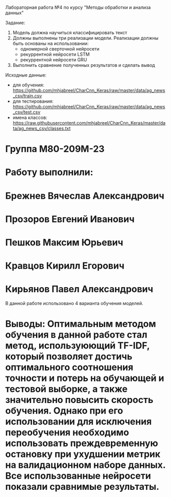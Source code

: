 
Лабораторная работа №4 по курсу "Методы обработки и анализа данных"

Задание:
1. Модель должна научиться классифицировать текст
2. Должны выполнены три реализации модели. Реализации должны быть основаны на использовании:
    - одномерной сверточной нейросети
    - рекуррентной нейросети LSTM
    - рекуррентной нейросети GRU
3. Выполнить сравнение полученных результатов и сделать вывод

Исходные данные:
- для обучения: https://github.com/mhjabreel/CharCnn_Keras/raw/master/data/ag_news_csv/train.csv
- для тестирования: https://github.com/mhjabreel/CharCnn_Keras/raw/master/data/ag_news_csv/test.csv
- имена классов: https://raw.githubusercontent.com/mhjabreel/CharCnn_Keras/master/data/ag_news_csv/classes.txt

# Группа М80-209М-23

# Работу выполнили:

# Брежнев Вячеслав Александрович

# Прозоров Евгений Иванович

# Пешков Максим Юрьевич

# Кравцов Кирилл Егорович

# Кирьянов Павел Александрович


В данной работе использовано 4 варианта обучения моделей.

# Выводы: Оптимальным методом обучения в данной работе стал метод, используюющий TF-IDF, который позволяет достичь оптимального соотношения точности и потерь на обучающей и тестовой выборке, а также значительно повысить скорость обучения. Однако при его использовании для исключения переобучения необходимо использовать преждевременную остановку при ухудшении метрик на валидационном наборе данных. Все использованные нейросети показали сравнимые результаты.